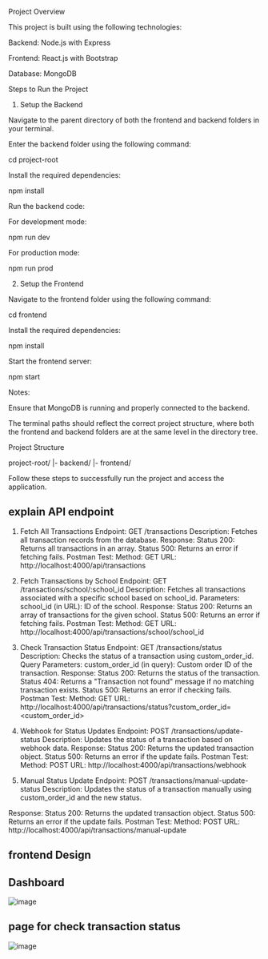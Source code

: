Project Overview

This project is built using the following technologies:

Backend: Node.js with Express

Frontend: React.js with Bootstrap

Database: MongoDB

Steps to Run the Project

1. Setup the Backend

Navigate to the parent directory of both the frontend and backend folders in your terminal.

Enter the backend folder using the following command:

cd project-root

Install the required dependencies:

npm install

Run the backend code:

For development mode:

npm run dev

For production mode:

npm run prod

2. Setup the Frontend

Navigate to the frontend folder using the following command:

cd frontend

Install the required dependencies:

npm install

Start the frontend server:

npm start

Notes:

Ensure that MongoDB is running and properly connected to the backend.

The terminal paths should reflect the correct project structure, where both the frontend and backend folders are at the same level in the directory tree.

Project Structure

project-root/
  |- backend/
  |- frontend/

Follow these steps to successfully run the project and access the application.

## explain API endpoint
1. Fetch All Transactions
Endpoint: GET /transactions
Description: Fetches all transaction records from the database.
Response:
Status 200: Returns all transactions in an array.
Status 500: Returns an error if fetching fails.
Postman Test:
Method: GET
URL: http://localhost:4000/api/transactions

2. Fetch Transactions by School
Endpoint: GET /transactions/school/:school_id
Description: Fetches all transactions associated with a specific school based on school_id.
Parameters:
school_id (in URL): ID of the school.
Response:
Status 200: Returns an array of transactions for the given school.
Status 500: Returns an error if fetching fails.
Postman Test:
Method: GET
URL: http://localhost:4000/api/transactions/school/school_id

3. Check Transaction Status
Endpoint: GET /transactions/status
Description: Checks the status of a transaction using custom_order_id.
Query Parameters:
custom_order_id (in query): Custom order ID of the transaction.
Response:
Status 200: Returns the status of the transaction.
Status 404: Returns a "Transaction not found" message if no matching transaction exists.
Status 500: Returns an error if checking fails.
Postman Test:
Method: GET
URL: http://localhost:4000/api/transactions/status?custom_order_id=<custom_order_id>

4. Webhook for Status Updates
Endpoint: POST /transactions/update-status
Description: Updates the status of a transaction based on webhook data.
Response:
Status 200: Returns the updated transaction object.
Status 500: Returns an error if the update fails.
Postman Test:
Method: POST
URL: http://localhost:4000/api/transactions/webhook

5. Manual Status Update
Endpoint: POST /transactions/manual-update-status
Description: Updates the status of a transaction manually using custom_order_id and the new status.

Response:
Status 200: Returns the updated transaction object.
Status 500: Returns an error if the update fails.
Postman Test:
Method: POST
URL: http://localhost:4000/api/transactions/manual-update

## frontend Design

## Dashboard
![image](https://github.com/user-attachments/assets/c2617131-b5ee-4af1-959d-d2532279d64a)

## page for check transaction status
![image](https://github.com/user-attachments/assets/46beee22-3f38-4470-a2e1-e1b58ca0c49f)






